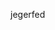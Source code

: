 <h>jegerfed</h>
<script src="https://code.jquery.com/jquery-3.2.1.min.js"></script>
<script src="script.js"></script>
